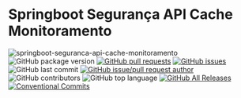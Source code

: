# Springboot Segurança API Cache Monitoramento

![springboot-seguranca-api-cache-monitoramento](https://github.com/danielso2007/springboot-seguranca-api-cache-monitoramento/workflows/springboot-seguranca-api-cache-monitoramento/badge.svg)
![GitHub package version](https://img.shields.io/github/package-json/v/danielso2007/springboot-seguranca-api-cache-monitoramento.svg)
[![GitHub pull requests](https://img.shields.io/github/issues-pr-raw/danielso2007/springboot-seguranca-api-cache-monitoramento.svg)](https://github.com/danielso2007/springboot-seguranca-api-cache-monitoramento/pulls)
[![GitHub issues](https://img.shields.io/github/issues/danielso2007/springboot-seguranca-api-cache-monitoramento.svg)](https://github.com/danielso2007/springboot-seguranca-api-cache-monitoramento/issues?q=is%3Aopen+is%3Aissue)
![GitHub last commit](https://img.shields.io/github/last-commit/danielso2007/springboot-seguranca-api-cache-monitoramento.svg)
[![GitHub issue/pull request author](https://img.shields.io/github/issues/detail/u/danielso2007/springboot-seguranca-api-cache-monitoramento/1.svg)](https://github.com/danielso2007/springboot-seguranca-api-cache-monitoramento/pulls)
![GitHub contributors](https://img.shields.io/github/contributors/danielso2007/springboot-seguranca-api-cache-monitoramento.svg)
![GitHub top language](https://img.shields.io/github/languages/top/danielso2007/springboot-seguranca-api-cache-monitoramento.svg)
[![GitHub All Releases](https://img.shields.io/github/downloads/danielso2007/springboot-seguranca-api-cache-monitoramento/total.svg)](https://github.com/danielso2007/springboot-seguranca-api-cache-monitoramento/archive/master.zip)
[![Conventional Commits](https://img.shields.io/badge/Conventional%20Commits-1.0.0-yellow.svg)](https://conventionalcommits.org)